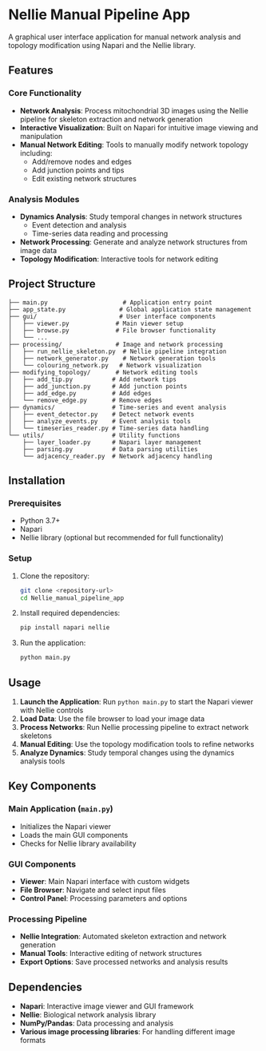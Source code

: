 # Nellie Manual Pipeline App

A graphical user interface application for manual network analysis and topology modification using Napari and the Nellie library. 

## Features

### Core Functionality
- **Network Analysis**: Process mitochondrial 3D images using the Nellie pipeline for skeleton extraction and network generation
- **Interactive Visualization**: Built on Napari for intuitive image viewing and manipulation
- **Manual Network Editing**: Tools to manually modify network topology including:
  - Add/remove nodes and edges
  - Add junction points and tips
  - Edit existing network structures

### Analysis Modules
- **Dynamics Analysis**: Study temporal changes in network structures
  - Event detection and analysis
  - Time-series data reading and processing
- **Network Processing**: Generate and analyze network structures from image data
- **Topology Modification**: Interactive tools for network editing

## Project Structure

```
├── main.py                     # Application entry point
├── app_state.py               # Global application state management
├── gui/                       # User interface components
│   ├── viewer.py             # Main viewer setup
│   ├── browse.py             # File browser functionality
│   └── ...
├── processing/               # Image and network processing
│   ├── run_nellie_skeleton.py  # Nellie pipeline integration
│   ├── network_generator.py    # Network generation tools
│   └── colouring_network.py   # Network visualization
├── modifying_topology/       # Network editing tools
│   ├── add_tip.py           # Add network tips
│   ├── add_junction.py      # Add junction points
│   ├── add_edge.py          # Add edges
│   └── remove_edge.py       # Remove edges
├── dynamics/                # Time-series and event analysis
│   ├── event_detector.py    # Detect network events
│   ├── analyze_events.py    # Event analysis tools
│   └── timeseries_reader.py # Time-series data handling
└── utils/                   # Utility functions
    ├── layer_loader.py      # Napari layer management
    ├── parsing.py           # Data parsing utilities
    └── adjacency_reader.py  # Network adjacency handling
```

## Installation

### Prerequisites
- Python 3.7+
- Napari
- Nellie library (optional but recommended for full functionality)

### Setup
1. Clone the repository:
   ```bash
   git clone <repository-url>
   cd Nellie_manual_pipeline_app
   ```

2. Install required dependencies:
   ```bash
   pip install napari nellie
   ```

3. Run the application:
   ```bash
   python main.py
   ```

## Usage

1. **Launch the Application**: Run `python main.py` to start the Napari viewer with Nellie controls
2. **Load Data**: Use the file browser to load your image data
3. **Process Networks**: Run Nellie processing pipeline to extract network skeletons
4. **Manual Editing**: Use the topology modification tools to refine networks
5. **Analyze Dynamics**: Study temporal changes using the dynamics analysis tools

## Key Components

### Main Application (`main.py`)
- Initializes the Napari viewer
- Loads the main GUI components
- Checks for Nellie library availability

### GUI Components
- **Viewer**: Main Napari interface with custom widgets
- **File Browser**: Navigate and select input files
- **Control Panel**: Processing parameters and options

### Processing Pipeline
- **Nellie Integration**: Automated skeleton extraction and network generation
- **Manual Tools**: Interactive editing of network structures
- **Export Options**: Save processed networks and analysis results

## Dependencies

- **Napari**: Interactive image viewer and GUI framework
- **Nellie**: Biological network analysis library
- **NumPy/Pandas**: Data processing and analysis
- **Various image processing libraries**: For handling different image formats
